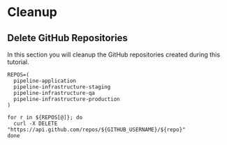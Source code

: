 # Cleanup


## Delete GitHub Repositories

In this section you will cleanup the GitHub repositories created during this tutorial.

```
REPOS=(
  pipeline-application
  pipeline-infrastructure-staging
  pipeline-infrastructure-qa
  pipeline-infrastructure-production
)
```

```
for r in ${REPOS[@]}; do
  curl -X DELETE "https://api.github.com/repos/${GITHUB_USERNAME}/${repo}"
done
```

